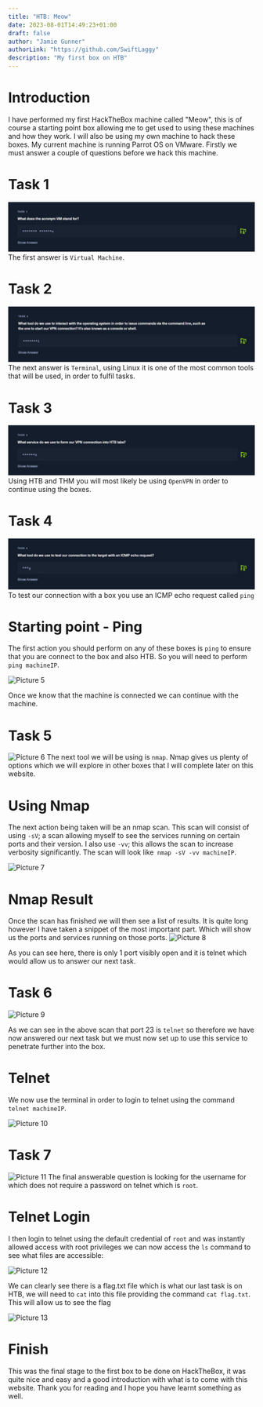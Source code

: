 ```yaml
---
title: "HTB: Meow"
date: 2023-08-01T14:49:23+01:00
draft: false
author: "Jamie Gunner"
authorLink: "https://github.com/SwiftLaggy"
description: "My first box on HTB"
---
```


# Introduction
I have performed my first HackTheBox machine called "Meow", this is of course a starting point box allowing me to get used to using these machines and how they work. I will also be using my own machine to hack these boxes. My current machine is running Parrot OS on VMware. Firstly we must answer a couple of questions before we hack this machine. 
# Task 1 
![Picture 1](images/Task1.jpg)
The first answer is ``Virtual Machine``.

# Task 2
![Picture 2](images/Task2.jpg)
The next answer is ``Terminal``, using Linux it is one of the most common tools that will be used, in order to fulfil tasks. 

# Task 3
![Picture 3](images/Task3.jpg)
Using HTB and THM you will most likely be using ``OpenVPN`` in order to continue using the boxes. 
# Task 4
![Picture 4](images/Task4.jpg)
To test our connection with a box you use an ICMP echo request called ``ping``

# Starting point - Ping
The first action you should perform on any of these boxes is  ``ping``  to ensure that you are connect to the box and also HTB. So you will need to perform
```ping machineIP```.

![Picture 5](images/Ping.png)

Once we know that the machine is connected we can continue with the machine.

# Task 5 
![Picture 6](images/Task5.jpg)
The next tool we will be using is ``nmap``. Nmap gives us plenty of options which we will explore in other boxes that I will complete later on this website. 
# Using Nmap
The next action being taken will be an nmap scan. This scan will consist of using ``-sV``; a scan allowing myself to see the services running on certain ports and their version. I also use  ``-vv``; this allows the scan to increase verbosity significantly. The scan will look like```
nmap -sV -vv machineIP```.

![Picture 7](images/Nmap.png)


# Nmap Result
Once the scan has finished we will then see a list of results. It is quite long however I have taken a snippet of the most important part. Which will show us the ports and services running on those ports.
![Picture 8](images/NmapResult.png)

As you can see here, there is only 1 port visibly open and it is telnet which would allow us to answer our next task.

# Task 6
![Picture 9](images/Task6.jpg)

As we can see in the above scan that port 23 is ``telnet`` so therefore we have now answered our next task but we must now set up to use this service to penetrate further into the box. 

# Telnet
We now use the terminal in order to login to telnet using the command ```telnet machineIP```.

![Picture 10](images/Telnet.png)

# Task 7
![Picture 11](images/Task7.jpg)
The final answerable question is looking for the username for which does not require a password on telnet which is ``root``.
# Telnet Login
I then login to telnet using the default credential of ``root`` and was instantly allowed access with root privileges we can now access the ``ls`` command to see what files are accessible:

![Picture 12](images/Ls.png)

We can clearly see there is a flag.txt file which is what our last task is on HTB, we will need to ``cat`` into this file providing the command ```cat flag.txt```. This will allow us to see the flag

![Picture 13](images/Cat.png)

# Finish
This was the final stage to the first box to be done on HackTheBox, it was quite nice and easy and a good introduction with what is to come with this website. Thank you for reading and I hope you have learnt something as well. 
